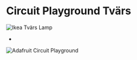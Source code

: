 # Circuit Playground Tvärs

![Ikea Tvärs Lamp](https://www.ikea.com/es/es/images/products/tvars-lampara-de-mesa-blanco__0502949_PE632372_S4.JPG)

+

![Adafruit Circuit Playground](https://cdn-shop.adafruit.com/970x728/3000-03.jpg)
